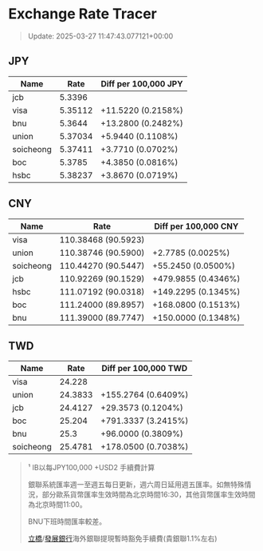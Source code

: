 # Exchange Rate Tracer

> Update: 2025-03-27 11:47:43.077121+00:00

## JPY

| Name      |    Rate | Diff per 100,000 JPY   |
|-----------|---------|------------------------|
| jcb       | 5.3396  |                        |
| visa      | 5.35112 | +11.5220 (0.2158%)     |
| bnu       | 5.3644  | +13.2800 (0.2482%)     |
| union     | 5.37034 | +5.9440 (0.1108%)      |
| soicheong | 5.37411 | +3.7710 (0.0702%)      |
| boc       | 5.3785  | +4.3850 (0.0816%)      |
| hsbc      | 5.38237 | +3.8670 (0.0719%)      |

## CNY

| Name      | Rate                | Diff per 100,000 CNY   |
|-----------|---------------------|------------------------|
| visa      | 110.38468	(90.5923) |                        |
| union     | 110.38746	(90.5900) | +2.7785 (0.0025%)      |
| soicheong | 110.44270	(90.5447) | +55.2450 (0.0500%)     |
| jcb       | 110.92269	(90.1529) | +479.9855 (0.4346%)    |
| hsbc      | 111.07192	(90.0318) | +149.2295 (0.1345%)    |
| boc       | 111.24000	(89.8957) | +168.0800 (0.1513%)    |
| bnu       | 111.39000	(89.7747) | +150.0000 (0.1348%)    |

## TWD

| Name      |    Rate | Diff per 100,000 TWD   |
|-----------|---------|------------------------|
| visa      | 24.228  |                        |
| union     | 24.3833 | +155.2764 (0.6409%)    |
| jcb       | 24.4127 | +29.3573 (0.1204%)     |
| boc       | 25.204  | +791.3337 (3.2415%)    |
| bnu       | 25.3    | +96.0000 (0.3809%)     |
| soicheong | 25.4781 | +178.0500 (0.7038%)    |


> ¹ IB以每JPY100,000 +USD2 手續費計算
>
> 銀聯系統匯率週一至週五每日更新，週六周日延用週五匯率。如無特殊情況，部分歐系貨幣匯率生效時間為北京時間16:30，其他貨幣匯率生效時間為北京時間11:00。
>
> BNU下班時間匯率較差。
>
> [立橋](https://www.wlbank.com.mo/uploads/ueditor/file/20181211/1544536513900230.pdf)/[發展銀行](https://www.mdb.com.mo/Service_Charges_20230728.pdf)海外銀聯提現暫時豁免手續費(貴銀聯1.1%左右)


